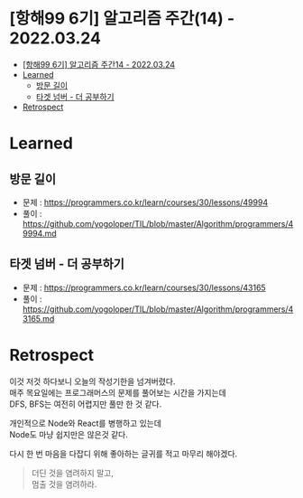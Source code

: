 # [항해99 6기] 알고리즘 주간(14) - 2022.03.24

<!-- TOC -->

- [[항해99 6기] 알고리즘 주간14 - 2022.03.24](#%ED%95%AD%ED%95%B499-6%EA%B8%B0-%EC%95%8C%EA%B3%A0%EB%A6%AC%EC%A6%98-%EC%A3%BC%EA%B0%8414---20220324)
- [Learned](#learned)
  - [방문 길이](#%EB%B0%A9%EB%AC%B8-%EA%B8%B8%EC%9D%B4)
  - [타겟 넘버 - 더 공부하기](#%ED%83%80%EA%B2%9F-%EB%84%98%EB%B2%84---%EB%8D%94-%EA%B3%B5%EB%B6%80%ED%95%98%EA%B8%B0)
- [Retrospect](#retrospect)

<!-- /TOC -->

# Learned


## 방문 길이
- 문제 : https://programmers.co.kr/learn/courses/30/lessons/49994
- 풀이 : https://github.com/yogoloper/TIL/blob/master/Algorithm/programmers/49994.md  

## 타겟 넘버 - 더 공부하기
- 문제 : https://programmers.co.kr/learn/courses/30/lessons/43165
- 풀이 : https://github.com/yogoloper/TIL/blob/master/Algorithm/programmers/43165.md  

# Retrospect
이것 저것 하다보니 오늘의 작성기한을 넘겨버렸다.  
매주 목요일에는 프로그래머스의 문제를 풀어보는 시간을 가지는데  
DFS, BFS는 여전히 어렵지만 풀만 한 것 같다.  

개인적으로 Node와 React를 병행하고 있는데  
Node도 마냥 쉽지만은 않은것 같다.  

다시 한 번 마음을 다잡디 위해 좋아하는 글귀를 적고 마무리 해야겠다.  
> 더딘 것을 염려하지 말고,  
> 멈출 것을 염려하라.